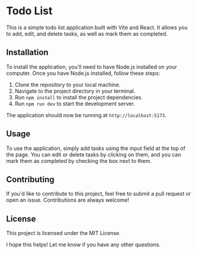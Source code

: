 # Todo List

This is a simple todo list application built with Vite and React. It allows you to add, edit, and delete tasks, as well as mark them as completed.

## Installation

To install the application, you'll need to have Node.js installed on your computer. Once you have Node.js installed, follow these steps:

1. Clone the repository to your local machine.
2. Navigate to the project directory in your terminal.
3. Run `npm install` to install the project dependencies.
4. Run `npm run dev` to start the development server.

The application should now be running at `http://localhost:5173`.

## Usage

To use the application, simply add tasks using the input field at the top of the page. You can edit or delete tasks by clicking on them, and you can mark them as completed by checking the box next to them.

## Contributing

If you'd like to contribute to this project, feel free to submit a pull request or open an issue. Contributions are always welcome!

## License

This project is licensed under the MIT License.

I hope this helps! Let me know if you have any other questions.
